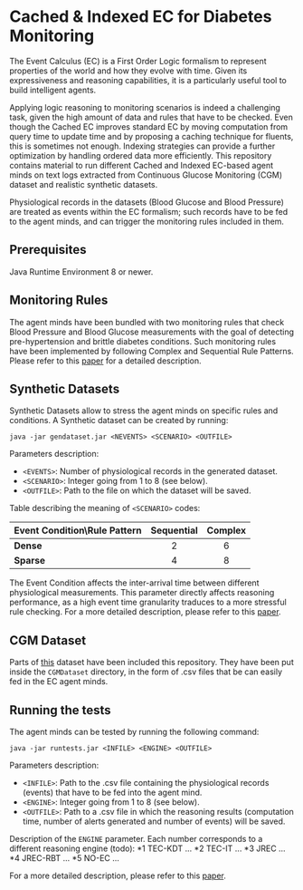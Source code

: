 # Cached & Indexed EC for Diabetes Monitoring

The Event Calculus (EC) is a First Order Logic formalism to represent properties of the world and how they evolve with time. Given its expressiveness and reasoning capabilities, it is a particularly useful tool to build intelligent agents.

Applying logic reasoning to monitoring scenarios is indeed a challenging task, given the high amount of data and rules that have to be checked. Even though the Cached EC improves standard EC by moving computation from query time to update time and by proposing a caching technique for fluents, this is sometimes not enough. Indexing strategies can provide a further optimization by handling ordered data more efficiently.
This repository contains material to run different Cached and Indexed EC-based agent minds on text logs extracted from Continuous Glucose Monitoring (CGM) dataset and realistic synthetic datasets.

Physiological records in the datasets (Blood Glucose and Blood Pressure) are treated as events within the EC formalism; such records have to be fed to the agent minds, and can trigger the monitoring rules included in them.

## Prerequisites

Java Runtime Environment 8 or newer.


## Monitoring Rules

The agent minds have been bundled with two monitoring rules that check Blood Pressure and Blood Glucose measurements with the goal of detecting pre-hypertension and brittle diabetes conditions.
Such monitoring rules have been implemented by following Complex and Sequential Rule Patterns.
Please refer to this [paper](https://todo) for a detailed description.

## Synthetic Datasets
  
Synthetic Datasets allow to stress the agent minds on specific rules and conditions. 
A Synthetic dataset can be created by running:
```
java -jar gendataset.jar <NEVENTS> <SCENARIO> <OUTFILE>
```
Parameters description:
* ```<EVENTS>```: Number of physiological records in the generated dataset.
* ```<SCENARIO>```: Integer going from 1 to 8 (see below).
* ```<OUTFILE>```: Path to the file on which the dataset will be saved.


Table describing the meaning of ```<SCENARIO>``` codes:

| Event Condition\Rule Pattern  | Sequential | Complex |
|-------------------------------|:----------:|:-------:|
| **Dense**                     | 2          | 6       |
| **Sparse**                    | 4          | 8       |

The Event Condition affects the inter-arrival time between different physiological measurements.
This parameter directly affects reasoning performance, as a high event time granularity traduces to a more stressful rule checking. 
For a more detailed description, please refer to this [paper](https://todo).


## CGM Dataset

Parts of [this](https://t1dexchange.org/pages/resources/our-data/studies-with-data/) dataset have been included this repository.
They have been put inside the  ```CGMDataset``` directory, in the form of .csv files that be can easily fed in the EC agent minds.  

## Running the tests

The agent minds can be tested by running the following command:
```
java -jar runtests.jar <INFILE> <ENGINE> <OUTFILE>
```

Parameters description:
* ```<INFILE>```: Path to the .csv file containing the physiological records (events) that have to be fed into the agent mind.
* ```<ENGINE>```: Integer going from 1 to 8 (see below).
* ```<OUTFILE>```: Path to a .csv file in which the reasoning results (computation time, number of alerts generated and number of events) will be saved.

Description of the ```ENGINE``` parameter. Each number corresponds to a different reasoning engine (todo):
*1 TEC-KDT ...
*2 TEC-IT ...
*3 JREC ...
*4 JREC-RBT ...
*5 NO-EC ...

For a more detailed description, please refer to this [paper](https://todo).
